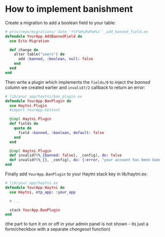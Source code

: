 # How to implement banishment

Create a migration to add a boolean field to your table:

```elixir
# priv/repo/migrations/`date '+%Y%m%d%H%m%s'`_add_banned_field.ex
defmodule YourApp.AddBannedField do
  use Ecto.Migration

  def change do
    alter table("users") do
      add :banned, :boolean, null: false
    end
  end
end
```

Then write a plugin which implements the `fields/0` to inject the *banned* column we created earlier and `invalid?/2` callback to return an error:

```elixir
# lib/your_app/haytni/ban_plugin.ex
defmodule YourApp.BanPlugin do
  use Haytni.Plugin
  #import YourApp.Gettext

  @impl Haytni.Plugin
  def fields do
    quote do
      field :banned, :boolean, default: false
    end
  end

  @impl Haytni.Plugin
  def invalid?(%_{banned: false}, _config), do: false
  def invalid?(%_{}, _config), do: {:error, "your account has been banned"} # better if you translate it with (d)gettext
end
```

Finally add `YourApp.BanPlugin` to your Haytni stack key in lib/haytni.ex:

```elixir
# lib/your_app/haytni.ex
defmodule YourApp.Haytni do
  use Haytni, otp_app: :your_app

  # ...

  stack YourApp.BanPlugin
end
```

(the part to turn it on or off in your admin panel is not shown - its just a form/checkbox with a separate *changeset* function)
